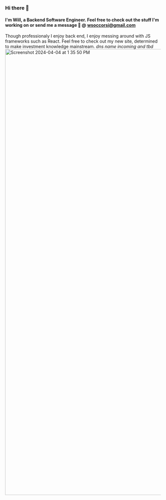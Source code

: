 ### Hi there 👋

#### I'm Will, a Backend Software Engineer. Feel free to check out the stuff I'm working on or send me a message 💬 @ wsoccorsi@gmail.com

Though professionaly I enjoy back end, I enjoy messing around with JS frameworks such as React. Feel free to check out my new site, determined to make investment knowledge mainstream. *dns name incoming and tbd*
<img width="1440" alt="Screenshot 2024-04-04 at 1 35 50 PM" src="https://github.com/wsoccorsi/wsoccorsi/assets/33301475/60332fb4-6ca8-4584-9e8d-7f836ae79772">

<!--
**wsoccorsi/wsoccorsi** is a ✨ _special_ ✨ repository because its `README.md` (this file) appears on your GitHub profile.

Here are some ideas to get you started:

- 🔭 I’m currently working on ...
- 🌱 I’m currently learning ...
- 👯 I’m looking to collaborate on ...
- 🤔 I’m looking for help with ...
- 💬 Ask me about ...
- 📫 How to reach me: ...
- 😄 Pronouns: ...
- ⚡ Fun fact: ...
-->
